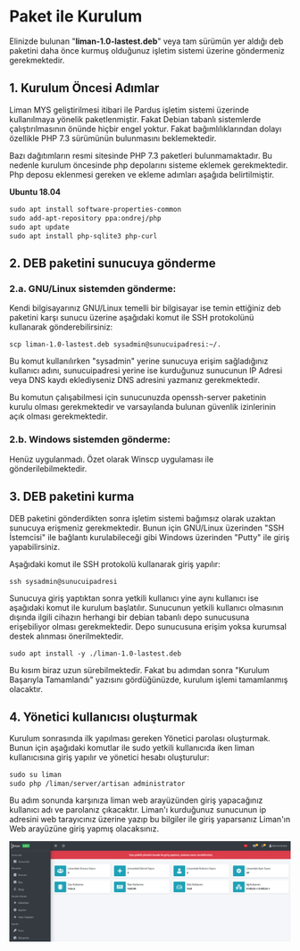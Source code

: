 # Paket ile Kurulum

Elinizde bulunan "**liman-1.0-lastest.deb**" veya tam sürümün yer aldığı deb paketini daha önce kurmuş olduğunuz işletim sistemi üzerine göndermeniz gerekmektedir. 

## 1. Kurulum Öncesi Adımlar

Liman MYS geliştirilmesi itibari ile Pardus işletim sistemi üzerinde kullanılmaya yönelik paketlenmiştir. Fakat Debian tabanlı sistemlerde çalıştırılmasının önünde hiçbir engel yoktur. Fakat bağımlılıklarından dolayı özellikle PHP 7.3 sürümünün bulunmasını beklemektedir.

Bazı dağıtımların resmi sitesinde PHP 7.3 paketleri bulunmamaktadır. Bu nedenle kurulum öncesinde php depolarını sisteme eklemek gerekmektedir. Php deposu eklenmesi gereken ve ekleme adımları aşağıda belirtilmiştir.

**Ubuntu 18.04**

```text
sudo apt install software-properties-common
sudo add-apt-repository ppa:ondrej/php
sudo apt update
sudo apt install php-sqlite3 php-curl
```

## 2. DEB paketini sunucuya gönderme

### 2.a. GNU/Linux sistemden gönderme:

Kendi bilgisayarınız GNU/Linux temelli bir bilgisayar ise temin ettiğiniz deb paketini karşı sunucu üzerine aşağıdaki komut ile SSH protokolünü kullanarak gönderebilirsiniz:

```text
scp liman-1.0-lastest.deb sysadmin@sunucuipadresi:~/.
```

Bu komut kullanılırken "sysadmin" yerine sunucuya erişim sağladığınız kullanıcı adını, sunucuipadresi yerine ise kurduğunuz sunucunun IP Adresi veya DNS kaydı eklediyseniz DNS adresini yazmanız gerekmektedir. 

Bu komutun çalışabilmesi için sunucunuzda openssh-server paketinin kurulu olması gerekmektedir ve varsayılanda bulunan güvenlik izinlerinin açık olması gerekmektedir.

### 2.b. Windows sistemden gönderme:

Henüz uygulanmadı. Özet olarak Winscp uygulaması ile gönderilebilmektedir.

## 3. DEB paketini kurma

DEB paketini gönderdikten sonra işletim sistemi bağımsız olarak uzaktan sunucuya erişmeniz gerekmektedir. Bunun için GNU/Linux üzerinden "SSH İstemcisi" ile bağlantı kurulabileceği gibi Windows üzerinden "Putty" ile giriş yapabilirsiniz. 

Aşağıdaki komut ile SSH protokolü kullanarak giriş yapılır:

```text
ssh sysadmin@sunucuipadresi
```

Sunucuya giriş yaptıktan sonra yetkili kullanıcı yine aynı kullanıcı ise aşağıdaki komut ile kurulum başlatılır. Sunucunun yetkili kullanıcı olmasının dışında ilgili cihazın herhangi bir debian tabanlı depo sunucusuna erişebiliyor olması gerekmektedir. Depo sunucusuna erişim yoksa kurumsal destek alınması önerilmektedir.

```text
sudo apt install -y ./liman-1.0-lastest.deb
```

Bu kısım biraz uzun sürebilmektedir. Fakat bu adımdan sonra "Kurulum Başarıyla Tamamlandı" yazısını gördüğünüzde, kurulum işlemi tamamlanmış olacaktır.

## 4. Yönetici kullanıcısı oluşturmak

Kurulum sonrasında ilk yapılması gereken Yönetici parolası oluşturmak. Bunun için aşağıdaki komutlar ile sudo yetkili kullanıcıda iken liman kullanıcısına giriş yapılır ve yönetici hesabı oluşturulur:

```text
sudo su liman
sudo php /liman/server/artisan administrator	
```

Bu adım sonunda karşınıza liman web arayüzünden giriş yapacağınız kullanıcı adı ve parolanız çıkacaktır. Liman'ı kurduğunuz sunucunun ip adresini web tarayıcınız üzerine yazıp bu bilgiler ile giriş yaparsanız Liman'ın Web arayüzüne giriş yapmış olacaksınız.

![](../../.gitbook/assets/screenshot-from-2020-06-14-18-58-36.png)

